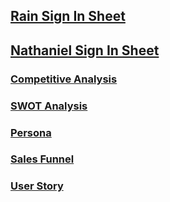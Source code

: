 
## [Rain Sign In Sheet](RainSignInSheet.md)
## [Nathaniel Sign In Sheet](SignInSheet.md) 
### [Competitive Analysis](CompetitiveAnalysis.md)
### [SWOT Analysis](SWOT.md)
### [Persona](Persona.md)
### [Sales Funnel](SalesFunnel.md)
### [User Story](UserStories.md)